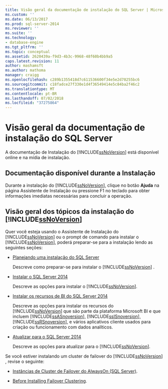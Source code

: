 ```yaml
---
title: Visão geral da documentação de instalação do SQL Server | Microsoft Docs
ms.custom: ''
ms.date: 06/13/2017
ms.prod: sql-server-2014
ms.reviewer: ''
ms.suite: ''
ms.technology:
- database-engine
ms.tgt_pltfrm: ''
ms.topic: conceptual
ms.assetid: 2620439a-f9d3-4b3c-9968-48f60b4bb9a5
caps.latest.revision: 11
author: mashamsft
ms.author: mathoma
manager: craigg
ms.openlocfilehash: c289b1355418d7c611536600f34e5e2d70255bc6
ms.sourcegitcommit: c18fadce27f330e1d4f36549414e5c84ba2f46c2
ms.translationtype: MT
ms.contentlocale: pt-BR
ms.lasthandoff: 07/02/2018
ms.locfileid: "37275864"
---
```

# <a name="overview-of-sql-server-setup-documentation"></a>Visão geral da documentação de instalação do SQL Server
  A documentação de Instalação do [!INCLUDE[ssNoVersion](../../includes/ssnoversion-md.md)] está disponível online e na mídia de instalação.  
  
## <a name="documentation-available-during-setup"></a>Documentação disponível durante a Instalação  
 Durante a instalação do [!INCLUDE[ssNoVersion](../../includes/ssnoversion-md.md)], clique no botão **Ajuda** na página Assistente de Instalação ou pressione F1 no teclado para obter informações imediatas necessárias para concluir a operação.  
  
## <a name="overview-of-includessnoversionincludesssnoversion-mdmd-installation-topics"></a>Visão geral dos tópicos da instalação do [!INCLUDE[ssNoVersion](../../includes/ssnoversion-md.md)]  
 Quer você esteja usando o Assistente de Instalação do [!INCLUDE[ssNoVersion](../../includes/ssnoversion-md.md)] ou o prompt de comando para instalar o [!INCLUDE[ssNoVersion](../../includes/ssnoversion-md.md)], poderá preparar-se para a instalação lendo as seguintes seções:  
  
-   [Planejando uma instalação do SQL Server](../../../2014/sql-server/install/planning-a-sql-server-installation.md)  
  
     Descreve como preparar-se para instalar o [!INCLUDE[ssNoVersion](../../includes/ssnoversion-md.md)] .  
  
-   [Instalar o SQL Server 2014](../../database-engine/install-windows/install-sql-server.md)  
  
     Descreve as opções para instalar o [!INCLUDE[ssNoVersion](../../includes/ssnoversion-md.md)].  
  
-   [Instalar os recursos de BI do SQL Server 2014](install-sql-server-business-intelligence-features.md)  
  
     Descreve as opções para instalar os recursos do [!INCLUDE[ssNoVersion](../../includes/ssnoversion-md.md)] que são parte da plataforma Microsoft BI e que incluem [!INCLUDE[ssASnoversion](../../includes/ssasnoversion-md.md)], [!INCLUDE[ssISnoversion](../../includes/ssisnoversion-md.md)], [!INCLUDE[ssRSnoversion](../../includes/ssrsnoversion-md.md)], e vários aplicativos cliente usados para criação ou funcionamento com dados analíticos.  
  
-   [Atualizar para o SQL Server 2014](../../database-engine/install-windows/upgrade-sql-server.md)  
  
     Descreve as opções para atualizar para o [!INCLUDE[ssNoVersion](../../includes/ssnoversion-md.md)].  
  
 Se você estiver instalando um cluster de failover do [!INCLUDE[ssNoVersion](../../includes/ssnoversion-md.md)] , revise o seguinte:  
  
-   [Instâncias de Cluster de Failover do AlwaysOn (SQL Server)](../failover-clusters/windows/always-on-failover-cluster-instances-sql-server.md).  
  
-   [Before Installing Failover Clustering](../failover-clusters/install/before-installing-failover-clustering.md).  
  
  
